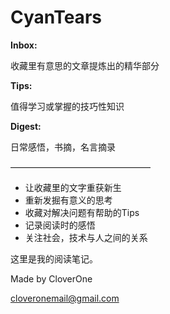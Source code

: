 # CyanTears

**Inbox:**

收藏里有意思的文章提炼出的精华部分

**Tips:**

值得学习或掌握的技巧性知识

**Digest:**

日常感悟，书摘，名言摘录

————————————————

- 让收藏里的文字重获新生
- 重新发掘有意义的思考
- 收藏对解决问题有帮助的Tips
- 记录阅读时的感悟
- 关注社会，技术与人之间的关系

这里是我的阅读笔记。

Made by CloverOne

cloveronemail@gmail.com